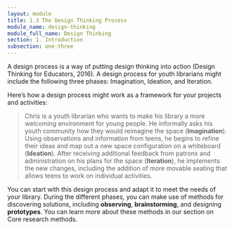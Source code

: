 ```yaml
---
layout: module
title: 1.3 The Design Thinking Process
module_name: design-thinking
module_full_name: Design Thinking
section: 1. Introduction
subsection: one-three
---
```


A design process is a way of putting design thinking into action (Design Thinking for Educators, 2016). A design process for youth librarians might include the following three phases: Imagination, Ideation, and Iteration.  

Here’s how a design process might work as a framework for your projects and activities: 

>Chris is a youth librarian who wants to make his library a more welcoming environment for young people. He informally asks his youth community how they would reimagine the space (**Imagination**). Using observations and information from teens, he begins to refine their ideas and map out a new space configuration on a whiteboard (**Ideation**). After receiving additional feedback from patrons and administration on his plans for the space (**Iteration**), he implements the new changes, including the addition of more movable seating that allows teens to work on individual activities.   

You can start with this design process and adapt it to meet the needs of your library. During the different phases, you can make use of methods for discovering solutions, including **observing**, **brainstorming**, and designing **prototypes**. You can learn more about these methods in our section on Core research methods.  
